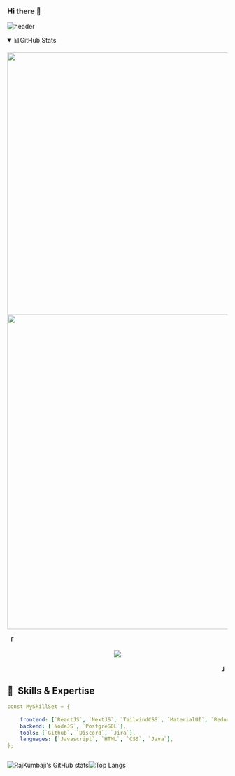 
### Hi there 👋
![header](https://capsule-render.vercel.app/api?type=venom&color=auto&height=300&section=header&text=I%27m%20Raj%20Kumbaji&fontSize=90)

<details open>
  <summary>📊GitHub Stats</summary>

  <a href="https://stats.dooboo.io"><img src="https://stats.dooboo.io/api/github-stats-advanced?login=kumbajirajkumar123" width="600" /></a>
  <a href="https://stats.dooboo.io"><img src="https://stats.dooboo.io/api/github-trophies?login=kumbajirajkumar123" width="720" /></a>

</details>

<p align="left"><strong><samp>「</samp></strong></p>
<p align="center">
  <samp>
    
  <img src="https://readme-typing-svg.herokuapp.com/?font=Fira+Code&size=16&pause=1000&color=EE5396&center=true&vCenter=true&random=true&width=435&lines=I'+m+a+Frontend+Developer+and+Open-Source+enthusiast!+">

    
     
  </samp>
  <br>
</p>
<p align="right"><strong><samp>」</samp></strong></p>

<h2> 🚀 &nbsp;Skills & Expertise</h2>


```yaml
const MySkillSet = {
 
    frontend: [`ReactJS`, `NextJS`, `TailwindCSS`, `MaterialUI`, `Redux Toolkit`, `Redux`],
    backend: [`NodeJS`, `PostgreSQL`],
    tools: [`Github`, `Discord`, `Jira`],
    languages: [`Javascript`, `HTML`, `CSS`, `Java`],
};

```


<div style="display: flex; ">

 ![RajKumbaji's GitHub stats](https://github-readme-stats.vercel.app/api?username=kumbajirajkumar123&show_icons=true&theme=radical)

![Top Langs](https://github-readme-stats.vercel.app/api/top-langs/?username=kumbajirajkumar123&size_weight=0.5&count_weight=0.5)



</div>






<!--
**kumbajirajkumar123/kumbajirajkumar123** is a ✨ _special_ ✨ repository because its `README.md` (this file) appears on your GitHub profile.

Here are some ideas to get you started:

- 🔭 I’m currently working on ...
- 🌱 I’m currently learning ...
- 👯 I’m looking to collaborate on ...
- 🤔 I’m looking for help with ...
- 💬 Ask me about ...
- 📫 How to reach me: ...
- 😄 Pronouns: ...
- ⚡ Fun fact: ...
-->
